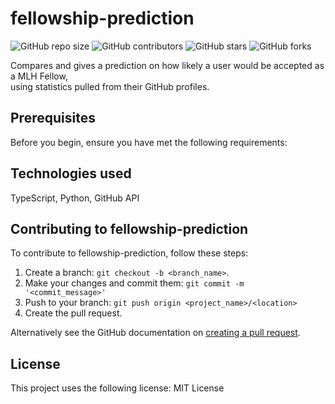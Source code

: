 # fellowship-prediction

![GitHub repo size](https://img.shields.io/github/repo-size/dtemir/fellowship-prediction)
![GitHub contributors](https://img.shields.io/github/contributors/dtemir/fellowship-prediction)
![GitHub stars](https://img.shields.io/github/stars/dtemir/fellowship-prediction?style=social)
![GitHub forks](https://img.shields.io/github/forks/dtemir/fellowship-prediction?style=social)

Compares and gives a prediction on how likely a user would be accepted as a MLH Fellow, <br>
using statistics pulled from their GitHub profiles. 

## Prerequisites
Before you begin, ensure you have met the following requirements:

## Technologies used
TypeScript, Python, GitHub API

## Contributing to fellowship-prediction
To contribute to fellowship-prediction, follow these steps:

1. Create a branch: `git checkout -b <branch_name>`.
2. Make your changes and commit them: `git commit -m '<commit_message>'`
3. Push to your branch: `git push origin <project_name>/<location>`
4. Create the pull request.

Alternatively see the GitHub documentation on [creating a pull request](https://help.github.com/en/github/collaborating-with-issues-and-pull-requests/creating-a-pull-request).


## License

This project uses the following license: MIT License

